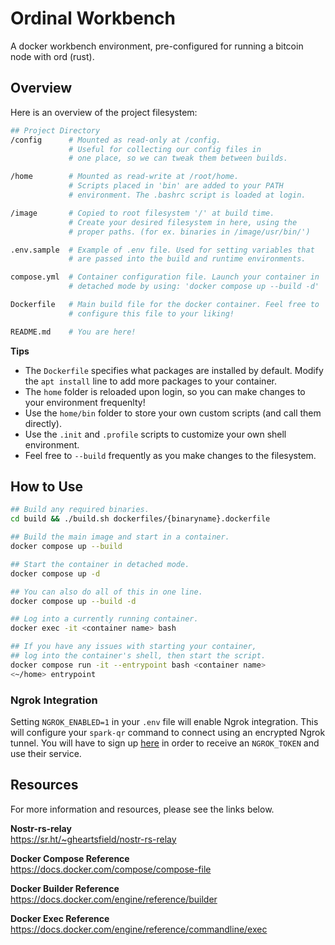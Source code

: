 # Ordinal Workbench

A docker workbench environment, pre-configured for running a bitcoin node with ord (rust).

## Overview

Here is an overview of the project filesystem:

```sh
## Project Directory
/config      # Mounted as read-only at /config.
             # Useful for collecting our config files in 
             # one place, so we can tweak them between builds.

/home        # Mounted as read-write at /root/home.
             # Scripts placed in 'bin' are added to your PATH 
             # environment. The .bashrc script is loaded at login.

/image       # Copied to root filesystem '/' at build time.
             # Create your desired filesystem in here, using the 
             # proper paths. (for ex. binaries in /image/usr/bin/')

.env.sample  # Example of .env file. Used for setting variables that
             # are passed into the build and runtime environments.

compose.yml  # Container configuration file. Launch your container in 
             # detached mode by using: 'docker compose up --build -d'

Dockerfile   # Main build file for the docker container. Feel free to 
             # configure this file to your liking!

README.md    # You are here!
```

**Tips**  

- The `Dockerfile` specifies what packages are installed by default. Modify the `apt install` line to add more packages to your container.
- The `home` folder is reloaded upon login, so you can make changes to your environment frequenlty!
- Use the `home/bin` folder to store your own custom scripts (and call them directly).
- Use the `.init` and `.profile` scripts to customize your own shell environment.
- Feel free to `--build` frequently as you make changes to the filesystem.

## How to Use
```sh
## Build any required binaries.
cd build && ./build.sh dockerfiles/{binaryname}.dockerfile

## Build the main image and start in a container.
docker compose up --build

## Start the container in detached mode.
docker compose up -d

## You can also do all of this in one line.
docker compose up --build -d

## Log into a currently running container.
docker exec -it <container name> bash

## If you have any issues with starting your container,
## log into the container's shell, then start the script.
docker compose run -it --entrypoint bash <container name>
<~/home> entrypoint
```

### Ngrok Integration

Setting `NGROK_ENABLED=1` in your `.env` file will enable Ngrok integration. This will configure your `spark-qr` command to connect using an encrypted Ngrok tunnel. You will have to sign up [here](https://ngrok.com) in order to receive an `NGROK_TOKEN` and use their service.

## Resources

For more information and resources, please see the links below.

**Nostr-rs-relay**  
https://sr.ht/~gheartsfield/nostr-rs-relay

**Docker Compose Reference**  
https://docs.docker.com/compose/compose-file

**Docker Builder Reference**  
https://docs.docker.com/engine/reference/builder

**Docker Exec Reference**  
https://docs.docker.com/engine/reference/commandline/exec
